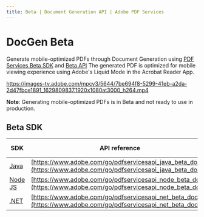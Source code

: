 ```yaml
---
title: Beta | Document Generation API | Adobe PDF Services
---
```

# DocGen Beta

Generate mobile-optimized PDFs through Document Generation using [PDF Services Beta SDK](src/pages/2.2.0/document-generation-api/beta.md#beta-sdk) and [Beta API](https://documentcloud.adobe.com/document-services/beta.html#post-documentGeneration) The generated PDF is optimized
for mobile viewing experience using Adobe's Liquid Mode in the Acrobat Reader App.

<Media slots="video"/>

<https://images-tv.adobe.com/mpcv3/5644/7be694f8-5299-41eb-a2da-2d47fbce1891_1629809837.1920x1080at3000_h264.mp4>


**Note**:  Generating mobile-optimized PDFs is in Beta and not ready to use in production.

## Beta SDK

| SDK                                                             | API reference                                                                                                   | Sample Code                                                         |
| ----------------------------------------------------------------| ----------------------------------------------------------------------------------------------------------------| ------------------------------------------------------------------- |
| [Java](https://www.adobe.com/go/pdfservicesapi_java_beta_maven) |[https://www.adobe.com/go/pdfservicesapi_java_beta_docs](https://www.adobe.com/go/pdfservicesapi_java_beta_docs) | [Samples](https://www.adobe.com/go/pdfservicesapi_java_beta_samples)|
| [Node JS](http://www.adobe.com/go/pdfservicesapi_node_beta_npm) | [https://www.adobe.com/go/pdfservicesapi_node_beta_docs](https://www.adobe.com/go/pdfservicesapi_node_beta_docs)| [Samples](http://www.adobe.com/go/pdfservicesapi_node_beta_samples) |
| [.NET](https://www.adobe.com/go/pdfservicesapi_net_beta_nuget)  | [https://www.adobe.com/go/pdfservicesapi_net_beta_docs](https://www.adobe.com/go/pdfservicesapi_net_beta_docs)  | [Samples](https://www.adobe.com/go/pdfservicesapi_net_beta_samples) |
